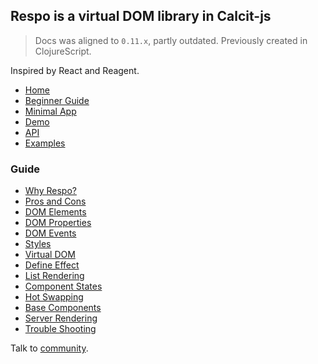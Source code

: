 ## Respo is a virtual DOM library in Calcit-js

> Docs was aligned to `0.11.x`, partly outdated. Previously created in ClojureScript.

Inspired by React and Reagent.

- [Home](http://respo-mvc.org)
- [Beginner Guide](https://github.com/Respo/respo/wiki/Beginner-Guide)
- [Minimal App](https://github.com/Respo/minimal-respo)
- [Demo](http://repo.respo.site/respo/)
- [API](api.md)
- [Examples](https://github.com/Respo/respo-examples)

### Guide

- [Why Respo?](guide/why-respo.md)
- [Pros and Cons](guide/pros-and-cons.md)
- [DOM Elements](guide/dom-elements.md)
- [DOM Properties](guide/dom-properties.md)
- [DOM Events](guide/dom-events.md)
- [Styles](guide/styles.md)
- [Virtual DOM](guide/virtual-dom.md)
- [Define Effect](apis/defeffect.md)
- [List Rendering](guide/render-list.md)
- [Component States](guide/component-states.md)
- [Hot Swapping](guide/hot-swapping.md)
- [Base Components](guide/base-components.md)
- [Server Rendering](guide/server-rendering.md)
- [Trouble Shooting](guide/trouble-shooting.md)

Talk to [community](community.md).
